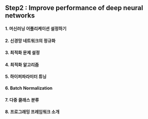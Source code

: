 ## Step2 : Improve performance of deep neural networks
#### 1. 머신러닝 어플리케이션 설정하기
#### 2. 신경망 네트워크의 정규화
#### 3. 최적화 문제 설정
#### 4. 최적화 알고리즘
#### 5. 하이퍼파라미터 튜닝
#### 6. Batch Normalization
#### 7. 다중 클래스 분류
#### 8. 프로그래밍 프레임워크 소개
